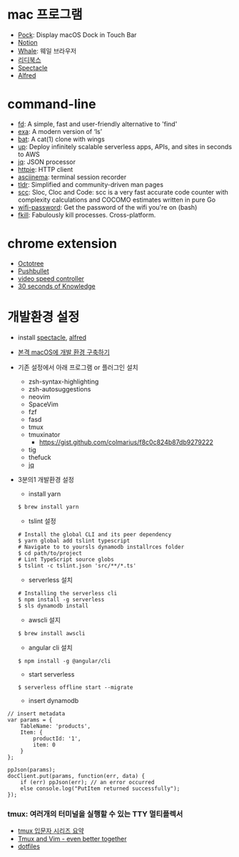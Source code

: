 # mac 프로그램
- [Pock](https://pock.dev): Display macOS Dock in Touch Bar 
- [Notion](https://www.notion.so)
- [Whale](https://whale.naver.com/): 웨일 브라우저
- [리디북스](https://ridibooks.com/?genre=general)
- [Spectacle](https://www.spectacleapp.com)
- [Alfred](https://www.alfredapp.com)

# command-line
- [fd](https://github.com/sharkdp/fd): A simple, fast and user-friendly alternative to 'find'
- [exa](https://github.com/ogham/exa): A modern version of ‘ls’
- [bat](https://github.com/sharkdp/bat): A cat(1) clone with wings
- [up](https://github.com/apex/up): Deploy infinitely scalable serverless apps, APIs, and sites in seconds to AWS
- [jq](https://stedolan.github.io/jq/): JSON processor
- [httpie](https://github.com/jakubroztocil/httpie): HTTP client
- [asciinema](https://asciinema.org): terminal session recorder
- [tldr](https://github.com/tldr-pages/tldr): Simplified and community-driven man pages
- [scc](https://github.com/boyter/scc): Sloc, Cloc and Code: scc is a very fast accurate code counter with complexity calculations and COCOMO estimates written in pure Go
- [wifi-password](https://github.com/rauchg/wifi-password): Get the password of the wifi you're on (bash)
- [fkill](https://github.com/sindresorhus/fkill-cli): Fabulously kill processes. Cross-platform.

# chrome extension
- [Octotree](https://github.com/ovity/octotree)
- [Pushbullet](https://www.pushbullet.com)
- [video speed controller](https://github.com/igrigorik/videospeed)
- [30 seconds of Knowledge](https://30secondsofknowledge.com)


# 개발환경 설정
- install [spectacle](https://www.spectacleapp.com), [alfred](http://alfredapp.com)
- [본격 macOS에 개발 환경 구축하기](https://subicura.com/2017/11/22/mac-os-development-environment-setup.html)
- 기존 설정에서 아래 프로그램 or 플러그인 설치
  - zsh-syntax-highlighting
  - zsh-autosuggestions
  - neovim
  - SpaceVim 
  - fzf
  - fasd
  - tmux
  - tmuxinator
  	- https://gist.github.com/colmarius/f8c0c824b87db9279222
  - tig
  - thefuck
  - [jq](https://blog.outsider.ne.kr/1202)
  
- 3분의1 개발환경 설정
	- install yarn
	```
  $ brew install yarn
  ```
  - tslint 설정
  ```
  # Install the global CLI and its peer dependency
  $ yarn global add tslint typescript
  # Navigate to to yoursls dynamodb installrces folder
  $ cd path/to/project
  # Lint TypeScript source globs
  $ tslint -c tslint.json 'src/**/*.ts'
  ```
  - serverless 설치
  ```
  # Installing the serverless cli
  $ npm install -g serverless
  $ sls dynamodb install
  ```
  - awscli 설지
  ```
  $ brew install awscli
  ```
  - angular cli 설치
  ```
  $ npm install -g @angular/cli
  ```
  - start serverless
  ```
  $ serverless offline start --migrate
  ```
  - insert dynamodb

```
// insert metadata 
var params = {
    TableName: 'products',
    Item: {
        productId: '1',
        item: 0
    }
};

ppJson(params);
docClient.put(params, function(err, data) {
    if (err) ppJson(err); // an error occurred
    else console.log("PutItem returned successfully");
});
```


### tmux: 여러개의 터미널을 실행할 수 있는 TTY 멀티플렉서 
- [tmux 입문자 시리즈 요약](http://www.haruair.com/blog/2124)
- [Tmux and Vim - even better together](https://blog.bugsnag.com/tmux-and-vim/?utm_source=hackernewsletter&utm_medium=email&utm_term=fav)
- [dotfiles](https://github.com/keeganlow/dotfiles)
